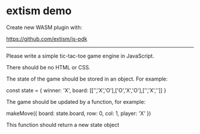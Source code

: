 # extism demo

Create new WASM plugin with:

https://github.com/extism/js-pdk

---

Please write a simple tic-tac-toe game engine in JavaScript.

There should be no HTML or CSS.

The state of the game should be stored in an object. For example:

const state = {
winner: 'X',
board: [['','X','O'],['O','X','O'],['','X','']]
}

The game should be updated by a function, for example:

makeMove({ board: state.board, row: 0, col: 1, player: 'X' })

This function should return a new state object
